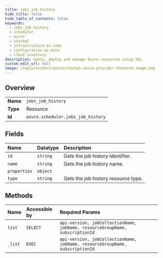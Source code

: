 ```yaml
---
title: jobs_job_history
hide_title: false
hide_table_of_contents: false
keywords:
  - jobs_job_history
  - scheduler
  - azure    
  - stackql
  - infrastructure-as-code
  - configuration-as-data
  - cloud inventory
description: Query, deploy and manage Azure resources using SQL
custom_edit_url: null
image: /img/providers/azure/stackql-azure-provider-featured-image.png
---
```

  
    

## Overview
<table><tbody>
<tr><td><b>Name</b></td><td><code>jobs_job_history</code></td></tr>
<tr><td><b>Type</b></td><td>Resource</td></tr>
<tr><td><b>Id</b></td><td><code>azure.scheduler.jobs_job_history</code></td></tr>
</tbody></table>

## Fields
| Name | Datatype | Description |
|:-----|:---------|:------------|
| `id` | `string` | Gets the job history identifier. |
| `name` | `string` | Gets the job history name. |
| `properties` | `object` |  |
| `type` | `string` | Gets the job history resource type. |
## Methods
| Name | Accessible by | Required Params |
|:-----|:--------------|:----------------|
| `list` | `SELECT` | `api-version, jobCollectionName, jobName, resourceGroupName, subscriptionId` |
| `_list` | `EXEC` | `api-version, jobCollectionName, jobName, resourceGroupName, subscriptionId` |
